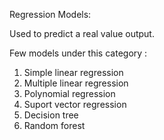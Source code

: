 Regression Models:

Used to predict a real value output.

Few models under this category :

   1. Simple linear regression
   2. Multiple linear regression
   3. Polynomial regression
   4. Suport vector regression
   5. Decision tree
   6. Random forest
   
